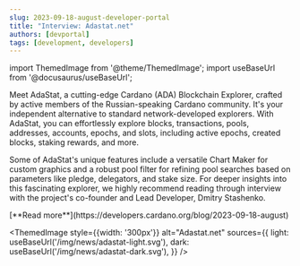 ```yaml
---
slug: 2023-09-18-august-developer-portal
title: "Interview: Adastat.net"
authors: [devportal]
tags: [development, developers]
---
```


import ThemedImage from '@theme/ThemedImage';
import useBaseUrl from '@docusaurus/useBaseUrl';

Meet AdaStat, a cutting-edge Cardano (ADA) Blockchain Explorer, crafted by active members of the Russian-speaking Cardano community. It's your independent alternative to standard network-developed explorers. With AdaStat, you can effortlessly explore blocks, transactions, pools, addresses, accounts, epochs, and slots, including active epochs, created blocks, staking rewards, and more.

Some of AdaStat's unique features include a versatile Chart Maker for custom graphics and a robust pool filter for refining pool searches based on parameters like pledge, delegators, and stake size. For deeper insights into this fascinating explorer, we highly recommend reading through interview with the project's co-founder and Lead Developer, Dmitry Stashenko. 

<div style={{ textAlign: 'right' }}>
 [**Read more**](https://developers.cardano.org/blog/2023-09-18-august) 
 </div>

 <ThemedImage
style={{width: '300px'}}
alt="Adastat.net"
sources={{
    light: useBaseUrl('/img/news/adastat-light.svg'),
    dark: useBaseUrl('/img/news/adastat-dark.svg'),
  }}
/>